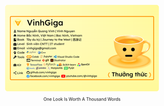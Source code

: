 ![Vinhgiga profile](/images/vinhgiga.svg)

<div align="center">One Look Is Worth A Thousand Words</div>
